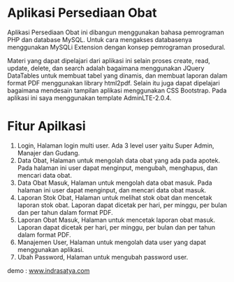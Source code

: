 
# Aplikasi Persediaan Obat

Aplikasi Persediaan Obat ini dibangun menggunakan bahasa pemrograman PHP dan database MySQL. Untuk cara mengakses databasenya menggunakan MySQLi Extension dengan konsep pemrograman prosedural.

Materi yang dapat dipelajari dari aplikasi ini selain proses create, read, update, delete, dan search adalah bagaimana menggunakan JQuery DataTables untuk membuat tabel yang dinamis, dan membuat laporan dalam format PDF menggunakan library html2pdf. Selain itu juga dapat dipelajari bagaimana mendesain tampilan aplikasi menggunakan CSS Bootstrap. Pada aplikasi ini saya menggunakan template AdminLTE-2.0.4.

# Fitur Apilkasi
1. Login,
Halaman login multi user. Ada 3 level user yaitu Super Admin, Manajer dan Gudang.
2. Data Obat,
Halaman untuk mengolah data obat yang ada pada apotek. Pada halaman ini user dapat menginput, mengubah, menghapus, dan mencari data obat.
3. Data Obat Masuk,
Halaman untuk mengolah data obat masuk. Pada halaman ini user dapat menginput, dan mencari data obat masuk.
4. Laporan Stok Obat,
Halaman untuk melihat stok obat dan mencetak laporan stok obat. Laporan dapat dicetak per hari, per minggu, per bulan dan per tahun dalam format PDF.
5. Laporan Obat Masuk,
Halaman untuk mencetak laporan obat masuk. Laporan dapat dicetak per hari, per minggu, per bulan dan per tahun dalam format PDF.
6. Manajemen User,
Halaman untuk mengolah data user yang dapat menggunakan aplikasi.
7. Ubah Password,
Halaman untuk mengubah password user.

demo : www.indrasatya.com
